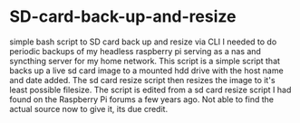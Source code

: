 # SD-card-back-up-and-resize
simple bash script to SD card back up and resize via CLI
I needed to do periodic backups of my headless raspberry pi  serving as a nas and syncthing server for my home network.
This script is a simple script that backs up a live sd card image to a mounted hdd drive with the host name and date added.
The sd card resize script then resizes the image to it's least possible filesize. The script is edited from a sd card resize script I had found on the Raspberry Pi forums a few years ago. Not able to find the actual source now to give it, its due credit.
